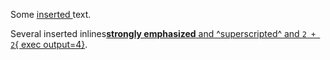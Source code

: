 Some <ins>inserted </ins>text.

Several inserted inlines<ins>**strongly emphasized** and ^superscripted^ and `2 + 2`{ exec output=4}</ins>.